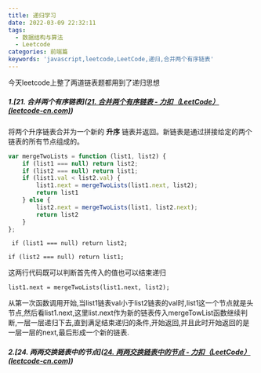 ```yaml
---
title: 递归学习
date: 2022-03-09 22:32:11
tags:
  - 数据结构与算法
  - Leetcode
categories: 前端篇
keywords: 'javascript,leetcode,LeetCode,递归,合并两个有序链表'
---
```




今天leetcode上整了两道链表题都用到了递归思想

##### 1.[*21. 合并两个有序链表*]([21. 合并两个有序链表 - 力扣（LeetCode） (leetcode-cn.com)](https://leetcode-cn.com/problems/merge-two-sorted-lists/))

将两个升序链表合并为一个新的 **升序** 链表并返回。新链表是通过拼接给定的两个链表的所有节点组成的。 

~~~js
var mergeTwoLists = function (list1, list2) {
    if (list1 === null) return list2;
    if (list2 === null) return list1;
    if (list1.val < list2.val) {
        list1.next = mergeTwoLists(list1.next, list2);
        return list1
    } else {
        list2.next = mergeTwoLists(list1, list2.next);
        return list2
    }
};
~~~

` if (list1 === null) return list2;` 

`if (list2 === null) return list1;`

这两行代码既可以判断首先传入的值也可以结束递归

`list1.next = mergeTwoLists(list1.next, list2);`

从第一次函数调用开始,当list1链表val小于list2链表的val时,list1这一个节点就是头节点,然后看list1.next,这里list.next作为新的链表传入mergeTowList函数继续判断,一层一层递归下去,直到满足结束递归的条件,开始返回,并且此时开始返回的是一层一层的next,最后形成一个新的链表.

##### 2.[*24. 两两交换链表中的节点*]([24. 两两交换链表中的节点 - 力扣（LeetCode） (leetcode-cn.com)](https://leetcode-cn.com/problems/swap-nodes-in-pairs/))

